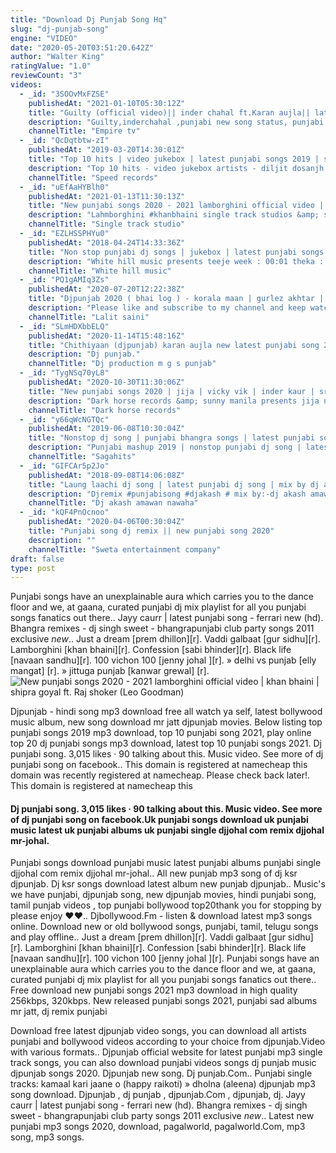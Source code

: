 ```yaml
---
title: "Download Dj Punjab Song Hq"
slug: "dj-punjab-song"
engine: "VIDEO"
date: "2020-05-20T03:51:20.642Z"
author: "Walter King"
ratingValue: "1.0"
reviewCount: "3"
videos:
  - _id: "3SOOvMxFZSE"
    publishedAt: "2021-01-10T05:30:12Z"
    title: "Guilty (official video)|| inder chahal ft.Karan aujla|| latest song 2021"
    description: "Guilty,inderchahal ,punjabi new song status, punjabi new song dj, punjabi new song remix, punjabi new song karan aujla, punjabi new song 2019, punjabi new"
    channelTitle: "Empire tv"
  - _id: "QcDqtbtw-zI"
    publishedAt: "2019-03-20T14:30:01Z"
    title: "Top 10 hits | video jukebox | latest punjabi songs 2019 | speed records"
    description: "Top 10 hits - video jukebox artists - diljit dosanjh, ammy virk, jassi gill, kulwinder billa, parmish verma, jassi gill, amrit maan, armaan bedil, gurnam bhullar"
    channelTitle: "Speed records"
  - _id: "uEfAaHYBlh0"
    publishedAt: "2021-01-13T11:30:13Z"
    title: "New punjabi songs 2020 - 2021 lamborghini official video | khan bhaini | shipra goyal ft. Raj shoker"
    description: "Lahmborghini #khanbhaini single track studios &amp; sajjan duhan presents the official full song of khan bhaini&#39;s latest track lamborghini new punjabi track"
    channelTitle: "Single track studio"
  - _id: "EZLHSSPHYu0"
    publishedAt: "2018-04-24T14:33:36Z"
    title: "Non stop punjabi dj songs | jukebox | latest punjabi songs 2018 | white hill music"
    description: "White hill music presents teeje week : 00:01 theka : 03:11 thok thar di : 05:43 subscribe us on :- youtube : facebook : - white"
    channelTitle: "White hill music"
  - _id: "PQ1gAMIq3Zs"
    publishedAt: "2020-07-20T12:22:38Z"
    title: "Djpunjab 2020 ( bhai log ) - korala maan | gurlez akhtar | desi crew new punjabi songs video"
    description: "Please like and subscribe to my channel and keep watching and thanks for watching."
    channelTitle: "Lalit saini"
  - _id: "SLmHDXbbELQ"
    publishedAt: "2020-11-14T15:48:16Z"
    title: "Chithiyaan (djpunjab) karan aujla new latest punjabi song 2020 (djpunjab.Com)"
    description: "Dj punjab."
    channelTitle: "Dj production m g s punjab"
  - _id: "TygNSq70yL8"
    publishedAt: "2020-10-30T11:30:06Z"
    title: "New punjabi songs 2020 | jija | vicky vik | inder kaur | sruishty maan | dark horse records"
    description: "Dark horse records &amp; sunny manila presents jija new songs punjabi 2020 | vicky vik | new punjabi songs 2020 | latest punjabi song 2020 | coin digital"
    channelTitle: "Dark horse records"
  - _id: "y66qWcNGTQc"
    publishedAt: "2019-06-08T10:30:04Z"
    title: "Nonstop dj song | punjabi bhangra songs | latest punjabi songs 2019 | punjabi dance songs | remix"
    description: "Punjabi mashup 2019 | nonstop punjabi dj song | latest punjabi song 2019 - bhangra hits subscribe saga hits to get the best collection of new punjabi songs"
    channelTitle: "Sagahits"
  - _id: "GIFCAr5p2Jo"
    publishedAt: "2018-09-08T14:06:08Z"
    title: "Laung laachi dj song | latest punjabi dj song | mix by dj akash"
    description: "Djremix #punjabisong #djakash # mix by:-dj akash amawan nawada full mp3 song download karne ke liye is link par jaye"
    channelTitle: "Dj akash amawan nawaha"
  - _id: "kQF4PnOcnoo"
    publishedAt: "2020-04-06T00:30:04Z"
    title: "Punjabi song dj remix || new punjabi song 2020"
    description: ""
    channelTitle: "Sweta entertainment company"
draft: false
type: post
---
```


Punjabi songs have an unexplainable aura which carries you to the dance floor and we, at gaana, curated punjabi dj mix playlist for all you punjabi songs fanatics out there.. Jayy caurr | latest punjabi song - ferrari new (hd). Bhangra remixes - dj singh sweet - bhangrapunjabi club party songs 2011 exclusive *new*.. Just a dream [prem dhillon][r]. Vaddi galbaat [gur sidhu][r]. Lamborghini [khan bhaini][r]. Confession [sabi bhinder][r]. Black life [navaan sandhu][r]. 100 vichon 100 [jenny johal ][r]. » delhi vs punjab [elly mangat] [r]. » jittuga punjab [kanwar grewal] [r].
![New punjabi songs 2020 - 2021 lamborghini official video | khan bhaini | shipra goyal ft. Raj shoker (Leo Goodman)](https://i.ytimg.com/vi/uEfAaHYBlh0/hqdefault.jpg "New punjabi songs 2020 - 2021 lamborghini official video | khan bhaini | shipra goyal ft. Raj shoker (Sean Mendoza)")

Djpunjab - hindi song mp3 download free all watch ya self, latest bollywood music album, new song download mr jatt djpunjab movies. Below listing top punjabi songs 2019 mp3 download, top 10 punjabi song 2021, play online top 20 dj punjabi songs mp3 download, latest top 10 punjabi songs 2021. Dj punjabi song. 3,015 likes · 90 talking about this. Music video. See more of dj punjabi song on facebook.. This domain is registered at namecheap this domain was recently registered at namecheap. Please check back later!. This domain is registered at namecheap this
<!--inArticleAds-->

<!--galleryOne-->

#### Dj punjabi song. 3,015 likes · 90 talking about this. Music video. See more of dj punjabi song on facebook.Uk punjabi songs download uk punjabi music latest uk punjabi albums uk punjabi single djjohal com remix djjohal mr-johal.
<!--inArticleAds-->

<!--galleryTwo-->

Punjabi songs download punjabi music latest punjabi albums punjabi single djjohal com remix djjohal mr-johal.. All new punjab mp3 song of dj ksr djpunjab. Dj ksr songs download latest album new punjab djpunjab.. Music&#39;s we have punjabi, djpunjab song, new djpunjab movies, hindi punjabi song, tamil punjab videos , top punjabi bollywood top20thank you for stopping by please enjoy ❤❤.. Djbollywood.Fm - listen &amp; download latest mp3 songs online. Download new or old bollywood songs, punjabi, tamil, telugu songs and play offline.. Just a dream [prem dhillon][r]. Vaddi galbaat [gur sidhu][r]. Lamborghini [khan bhaini][r]. Confession [sabi bhinder][r]. Black life [navaan sandhu][r]. 100 vichon 100 [jenny johal ][r]. Punjabi songs have an unexplainable aura which carries you to the dance floor and we, at gaana, curated punjabi dj mix playlist for all you punjabi songs fanatics out there.. Free download new punjabi songs 2021 mp3 download in high quality 256kbps, 320kbps. New released punjabi songs 2021, punjabi sad albums mr jatt, dj remix punjabi
<!--galleryThree-->

Download free latest djpunjab video songs, you can download all artists punjabi and bollywood videos according to your choice from djpunjab.Video with various formats.. Djpunjab official website for latest punjabi mp3 single track songs, you can also download punjabi videos songs dj punjab music djpunjab songs 2020. Djpunjab new song. Dj punjab.Com.. Punjabi single tracks: kamaal kari jaane o (happy raikoti) » dholna (aleena) djpunjab mp3 song download. Djpunjab , dj punjab , djpunjab.Com , djpunjab, dj. Jayy caurr | latest punjabi song - ferrari new (hd). Bhangra remixes - dj singh sweet - bhangrapunjabi club party songs 2011 exclusive *new*.. Latest new punjabi mp3 songs 2020, download, pagalworld, pagalworld.Com, mp3 song, mp3 songs.